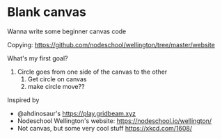 # Blank canvas

Wanna write some beginner canvas code

Copying: https://github.com/nodeschool/wellington/tree/master/website

What's my first goal?
1. Circle goes from one side of the canvas to the other
    1. Get circle on canvas
    2. make circle move??
    
Inspired by
- @ahdinosaur's https://play.gridbeam.xyz
- Nodeschool Wellington's website: https://nodeschool.io/wellington/
- Not canvas, but some very cool stuff https://xkcd.com/1608/